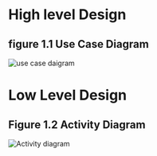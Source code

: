 # High level Design

## figure 1.1 Use Case Diagram

![use case daigram](https://user-images.githubusercontent.com/98826329/153615998-79a3e22f-79eb-4e32-9f32-836e3a3f9d52.png)

# Low Level Design

## Figure 1.2 Activity Diagram

![Activity diagram](https://user-images.githubusercontent.com/98826329/153613389-9dadc25b-f038-4688-833c-f068fcab5847.png)

